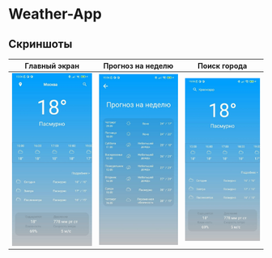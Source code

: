 # Weather-App
## Скриншоты
<table>
<thead>
<tr>
<th align="center">Главный экран</th>
<th align="center">Прогноз на неделю</th>
<th align="center">Поиск города</th>
</tr>
</thead>
<tbody>
<tr>
<td> <img src="https://github.com/kodzzzima/Weather-App/blob/main/screenshots/img1.jpg" ></td>
<td> <img src="https://github.com/kodzzzima/Weather-App/blob/main/screenshots/img3.jpg"" ></td>
<td> <img src="https://github.com/kodzzzima/Weather-App/blob/main/screenshots/img2.jpg" ></td>
</tr>
<tr>
